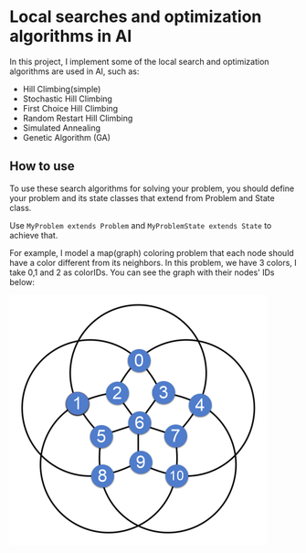 # Local searches and optimization algorithms in AI
In this project, I implement some of the local search and optimization algorithms are used in AI, such as:
- Hill Climbing(simple)
- Stochastic Hill Climbing
- First Choice Hill Climbing
- Random Restart Hill Climbing
- Simulated Annealing
- Genetic Algorithm (GA)

## How to use
To use these search algorithms for solving your problem, you should define your problem and its state classes that extend from Problem and State class.

Use `MyProblem extends Problem` and `MyProblemState extends State` to achieve that.

For example, I model a map(graph) coloring problem that each node should have a color different from its neighbors. In this problem, we have 3 colors, I take 0,1 and 2 as colorIDs. You can see the graph with their nodes' IDs below:

![picture](images/graph.png)
  
